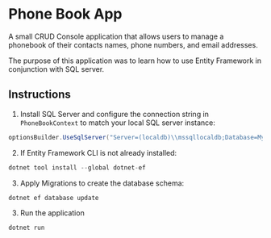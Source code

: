 # Phone Book App

A small CRUD Console application that allows users to manage a phonebook of their contacts names, phone numbers, and email addresses. 

The purpose of this application was to learn how to use Entity Framework in conjunction with SQL server.

## Instructions

1. Install SQL Server and configure the connection string in `PhoneBookContext` to match your local SQL server instance: 
```c#
optionsBuilder.UseSqlServer("Server=(localdb)\\mssqllocaldb;Database=MyDatabase;Trusted_Connection=True;");
```

2. If Entity Framework CLI is not already installed:
```c#
dotnet tool install --global dotnet-ef
```

3. Apply Migrations to create the database schema:
```c#
dotnet ef database update
```

3. Run the application
```c#
dotnet run
```
